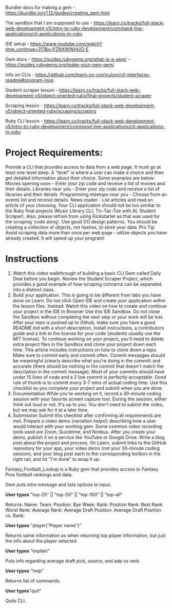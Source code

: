 Bundler docs for making a gem - https://bundler.io/v1.12/guides/creating_gem.html

The sandbox that I am supposed to use - https://learn.co/tracks/full-stack-web-development-v5/intro-to-ruby-development/command-line-applications/cli-applications-in-ruby

IDE setup - https://www.youtube.com/watch?time_continue=317&v=YZNXWWHUO-E

Gem docs - https://guides.rubygems.org/what-is-a-gem/ - https://guides.rubygems.org/make-your-own-gem/

Info on CLIs - https://github.com/learn-co-curriculum/cli-interfaces-readme#program-loop

Student scraper lesson - https://learn.co/tracks/full-stack-web-development-v5/object-oriented-ruby/final-projects/student-scraper

Scraping lesson - https://learn.co/tracks/full-stack-web-development-v5/object-oriented-ruby/scraping/scraping

Ruby CLI lesson - https://learn.co/tracks/full-stack-web-development-v5/intro-to-ruby-development/command-line-applications/cli-applications-in-ruby


# Project Requirements: #
Provide a CLI that provides access to data from a web page.
It must go at least one-level deep. A "level" is where a user can make a choice and then get detailed information about their choice. Some examples are below:
Movies opening soon - Enter your zip code and receive a list of movies and their details.
Libraries near you - Enter your zip code and receive a list of libraries and their details.
Programming meetups near you - Choose from an events list and receive details.
News reader - List articles and read an article of your choosing.
Your CLI application should not be too similiar to the Ruby final projects (Music Library CLI, Tic-Tac-Toe with AI, Student Scraper). Also, please refrain from using Kickstarter as that was used for the scraping 'code along'.
Use good OO design patterns. You should be creating a collection of objects, not hashes, to store your data. Pro Tip: Avoid scraping data more than once per web page - utilize objects you have already created. It will speed up your program!

# Instructions #
1.	Watch this video walkthrough of building a basic CLI Gem called Daily Deal before you begin. Review the Student Scraper Project, which provides a good example of how scraping concerns can be separated into a distinct class.
2.	Build your application. This is going to be different from labs you have done on Learn. Do not click Open IDE and create your application within the lesson files. Instead:
Watch this video on how to create and continue your project in the IDE In Browser
Use this IDE Sandbox. Do not close the Sandbox without completing the next step or your work will be lost.
After your repo is pushed up to Github, make sure you have a good README.md with a short description, install instructions, a contributors guide and a link to the license for your code (students usually use the MIT license).
To continue working on your project, you'll need to delete extra project files in the Sandbox and clone your project down each time. This article includes instructions on how to clone down a repo.
Make sure to commit early and commit often. Commit messages should be meaningful (clearly describe what you're doing in the commit) and accurate (there should be nothing in the commit that doesn't match the description in the commit message). Most of your commits should have under 15 lines of code and a 2 line commit is perfectly acceptable. Good rule of thumb is to commit every 3-7 mins of actual coding time.
Use this checklist as you complete your project and submit when you are done.
3.	Documentation
While you're working on it, record a 30-minute coding session with your favorite screen capture tool. During the session, either think out loud or not. It's up to you. You don't need to submit the video, but we may ask for it at a later time.
4.	Submission
Submit this checklist after confirming all requirements are met.
Prepare a video demo (narration helps!) describing how a user would interact with your working gem. Some common video recording tools used are Zoom, Quicktime, and Nimbus. After you create your demo, publish it on a service like YouTube or Google Drive.
Write a blog post about the project and process.
	On Learn, submit links to the GitHub repository for your app, your video demo (not 	your 30-minute coding session), and your blog post each to the corresponding 	textbox in the right rail, and hit "I'm done" to wrap it up.


Fantasy_Football_Lookup is a Ruby gem that provides access to Fantasy Pros football rankings and data.

Gem puts intro message and lists options to input.

**User types** "top-25" || "top-50" || "top-100" || "top-all"

Returns:
Name:
Team:
Position:
Bye Week:
Rank:
Position Rank:
Best Rank:
Worst Rank:
Average Rank:
Average Draft Position:
Average Draft Position vs. Rank:

**User types** "player("Player name")"

Returns same information as when returning top player information, but just the info about the player selected.

**User types** "explain"

Puts info regarding average draft pick, source, and adp vs rank.

**User types** "help"

Returns list of commands.

**User types**"quit"

Quits CLI.
